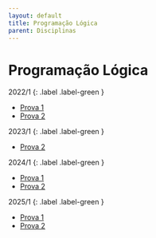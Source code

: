 ```yaml
---
layout: default
title: Programação Lógica
parent: Disciplinas
---
```


# Programação Lógica

2022/1
{: .label .label-green }

- [Prova 1](2022/1/prova1.pdf)
- [Prova 2](2022/1/prova2.pdf)

2023/1
{: .label .label-green }

- [Prova 2](2023/1/prova2.pdf)

2024/1
{: .label .label-green }

- [Prova 1](2024/1/prova1.pdf)
- [Prova 2](2024/1/prova2.pdf)

2025/1
{: .label .label-green }

- [Prova 1](2025/1/prova1.pdf)
- [Prova 2](2025/1/prova2.pdf)
